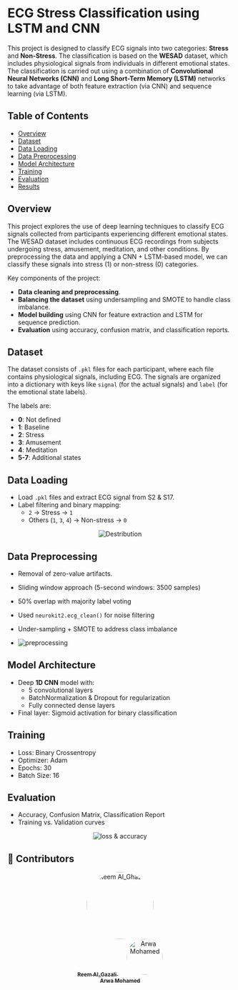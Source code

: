 # ECG Stress Classification using LSTM and CNN

This project is designed to classify ECG signals into two categories: **Stress** and **Non-Stress**. The classification is based on the **WESAD** dataset, which includes physiological signals from individuals in different emotional states. The classification is carried out using a combination of **Convolutional Neural Networks (CNN)** and **Long Short-Term Memory (LSTM)** networks to take advantage of both feature extraction (via CNN) and sequence learning (via LSTM).

## Table of Contents
- [Overview](#overview)
- [Dataset](#dataset)
- [Data Loading](#data-loading)
- [Data Preprocessing](#data-preprocessing)
- [Model Architecture](#model-architecture)
- [Training](#training)
- [Evaluation](#Evaluation)
- [Results](#results)


## Overview

This project explores the use of deep learning techniques to classify ECG signals collected from participants experiencing different emotional states. The WESAD dataset includes continuous ECG recordings from subjects undergoing stress, amusement, meditation, and other conditions. By preprocessing the data and applying a CNN + LSTM-based model, we can classify these signals into stress (1) or non-stress (0) categories.

Key components of the project:
- **Data cleaning and preprocessing**.
- **Balancing the dataset** using undersampling and SMOTE to handle class imbalance.
- **Model building** using CNN for feature extraction and LSTM for sequence prediction.
- **Evaluation** using accuracy, confusion matrix, and classification reports.


## Dataset 
The dataset consists of `.pkl` files for each participant, where each file contains physiological signals, including ECG. The signals are organized into a dictionary with keys like `signal` (for the actual signals) and `label` (for the emotional state labels). 

The labels are:
- **0**: Not defined
- **1**: Baseline
- **2**: Stress
- **3**: Amusement
- **4**: Meditation
- **5-7**: Additional states

## Data Loading
   - Load `.pkl` files and extract ECG signal from S2 & S17.
   -  Label filtering and binary mapping:
       - `2` → Stress → `1`
       - Others (`1`, `3`, `4`) → Non-stress → `0`
      
 <p align="center">
   <img src= "https://github.com/user-attachments/assets/a94d62e6-31db-4002-b456-51f76afd00de" alt="Destribution">
 </p>
 
## Data Preprocessing
   - Removal of zero-value artifacts.
   - Sliding window approach (5-second windows: 3500 samples)
   - 50% overlap with majority label voting
   - Used `neurokit2.ecg_clean()` for noise filtering
   - Under-sampling + SMOTE to address class imbalance
     
   -  ![preprocessing](https://github.com/user-attachments/assets/0449d3d2-6be6-4df9-9cb1-e938f1fff1b0)

## Model Architecture
   - Deep **1D CNN** model with:
     - 5 convolutional layers
     - BatchNormalization & Dropout for regularization
     - Fully connected dense layers
   - Final layer: Sigmoid activation for binary classification

## Training
   - Loss: Binary Crossentropy
   - Optimizer: Adam
   - Epochs: 30
   - Batch Size: 16

## Evaluation
   - Accuracy, Confusion Matrix, Classification Report
   - Training vs. Validation curves

 <p align="center">
   <img src= "https://github.com/user-attachments/assets/1d78bd1b-55b8-438c-85bd-25defe19fbc7" alt="loss & accuracy">
 </p>


## 👥 Contributors

<p align="center">
  <a href="https://github.com/Reemwael720" target="_blank">
    <img src="https://avatars.githubusercontent.com/Reemwael720" width="150px" style="border-radius:50%" alt="Reem Al_Ghazali"/><br/><sub><b>Reem Al_Gazali</b></sub>
  </a>
  &nbsp;&nbsp;&nbsp;&nbsp;
  <a href="https://github.com/Arwa-eng" target="_blank">
    <img src="https://avatars.githubusercontent.com/Arwa-eng" width="80px" style="border-radius:50%" alt="Arwa Mohamed"/><br/><sub><b>Arwa Mohamed</b></sub>
  </a>
</p>
